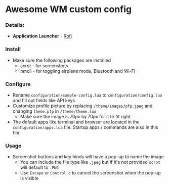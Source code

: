 # Awesome WM custom config

### Details:

- **Application Launcher** - [Rofi](https://github.com/davatorium/rofi)

### Install

- Make sure the following packages are installed
  - scrot - for screenshots
  - nmcli - for toggling airplane mode, Bluetooth and Wi-Fi

### Configure

- Rename `configuration/sample-config.lua` to `configuration/config.lua` and fill out fields like API keys
- Customize profile picture by replacing `/theme/images/pfp.jpeg` and changing `theme.pfp` in `/theme/theme.lua`
  - Make sure the image is 70px by 70px for it to fit right
- The default apps like terminal and browser are located in the `configuration/apps.lua` file. Startup apps / commands are also in this file.

### Usage

- Screenshot buttons and key binds will have a pop-up to name the image
  - You can include the file type like `.jpeg` but if it's not provided `scrot` will default to `.PNG`
  - Use `Escape` or `Control c` to cancel the screenshot when the pop-up is visible
